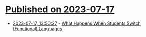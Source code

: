 # [Published on 2023-07-17](index.md)

* [2023-07-17, 13:50:27](https://lobste.rs/s/lzuj8e/what_happens_when_students_switch) - [What Happens When Students Switch (Functional) Languages](https://blog.brownplt.org/2023/07/16/second-lang-fun.html)
